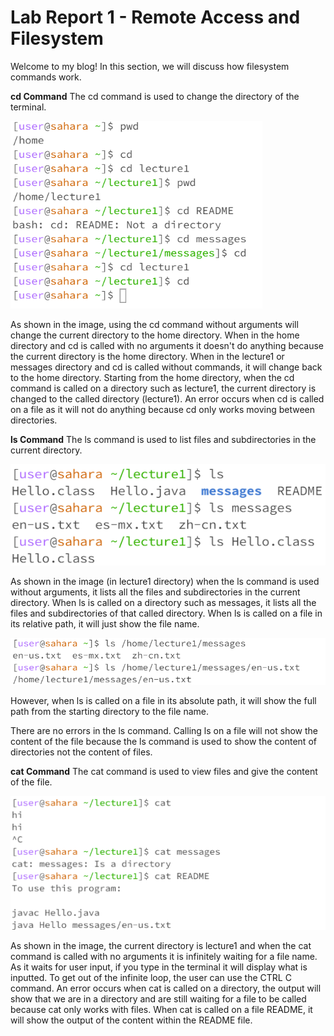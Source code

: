 # Lab Report 1 - Remote Access and Filesystem
Welcome to my blog! In this section, we will discuss how filesystem commands work.

**cd Command**
The cd command is used to change the directory of the terminal.

![Image](revisedCD.png)  

As shown in the image, using the cd command without arguments will change the current directory to the home directory. When in the home directory and cd is called with no arguments it doesn't do anything because the current directory is the home directory. When in the lecture1 or messages directory and cd is called without commands, it will change back to the home directory. Starting from the home directory, when the cd command is called on a directory such as lecture1, the current directory is changed to the called directory (lecture1). An error occurs when cd is called on a file as it will not do anything because cd only works moving between directories.










**ls Command**
The ls command is used to list files and subdirectories in the current directory.

![Image](ls.png) 

As shown in the image (in lecture1 directory) when the ls command is used without arguments, it lists all the files and subdirectories in the current directory. When ls is called on a directory such as messages, it lists all the files and subdirectories of that called directory. When ls is called on a file in its relative path, it will just show the file name.

![Image](revisedLS2.png)

However, when ls is called on a file in its absolute path, it will show the full path from the starting directory to the file name.

There are no errors in the ls command. Calling ls on a file will not show the content of the file because the ls command is used to show the content of directories not the content of files.

**cat Command**
The cat command is used to view files and give the content of the file.

![Image](revisedCATYA.png)

As shown in the image, the current directory is lecture1 and when the cat command is called with no arguments it is infinitely waiting for a file name. As it waits for user input, if you type in the terminal it will display what is inputted. To get out of the infinite loop, the user can use the CTRL C command. An error occurs when cat is called on a directory, the output will show that we are in a directory and are still waiting for a file to be called because cat only works with files. When cat is called on a file README, it will show the output of the content within the README file.





